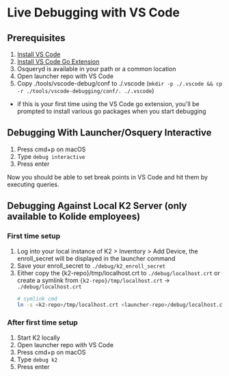 # Live Debugging with VS Code

## Prerequisites

1. [Install VS Code](https://code.visualstudio.com/download)
1. [Install VS Code Go Extension](https://code.visualstudio.com/docs/languages/go)
1. Osqueryd is available in your path or a common location
1. Open launcher repo with VS Code
1. Copy ./tools/vscode-debug/conf to ./.vscode (`mkdir -p ./.vscode && cp -r ./tools/vscode-debugging/conf/. ./.vscode`)
* if this is your first time using the VS Code go extension, you'll be prompted to install various go packages when you start debugging

## Debugging With Launcher/Osquery Interactive

1. Press cmd+p on macOS
1. Type `debug interactive`
1. Press enter

Now you should be able to set break points in VS Code and hit them by executing queries.

## Debugging Against Local K2 Server (only available to Kolide employees)

### First time setup

1. Log into your local instance of K2 > Inventory > Add Device, the enroll_secret will be displayed in the launcher command
1. Save your enroll_secret to `./debug/k2_enroll_secret`
1. Either copy the {k2-repo}/tmp/localhost.crt to `./debug/localhost.crt` or create a symlink from `{k2-repo}/tmp/localhost.crt` -> `./debug/localhost.crt`
   ```sh
   # symlink cmd
   ln -s <k2-repo>/tmp/localhost.crt <launcher-repo>/debug/localhost.crt
   ```
### After first time setup

1. Start K2 locally
1. Open launcher repo with VS Code
1. Press cmd+p on macOS
1. Type `debug k2`
1. Press enter